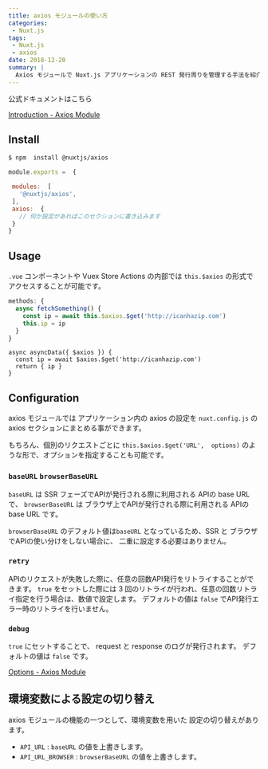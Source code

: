 ```yaml
---
title: axios モジュールの使い方
categories:
 - Nuxt.js
tags:
 - Nuxt.js
 - axios
date: 2018-12-20
summary: | 
  Axios モジュールで Nuxt.js アプリケーションの REST 発行周りを管理する手法を紹介します。
---
```



公式ドキュメントはこちら

[Introduction - Axios Module](https://axios.nuxtjs.org/)

## Install 

```bash
$ npm  install @nuxtjs/axios
```

```js
module.exports =  {

 modules:  [
   '@nuxtjs/axios',
 ],
 axios:  {
   // 何か設定があればこのセクションに書き込みます
 }
}
```

## Usage

`.vue` コンポーネントや Vuex Store Actions の内部では `this.$axios` の形式でアクセスすることが可能です。

```js
methods: {
  async fetchSomething() {
    const ip = await this.$axios.$get('http://icanhazip.com')
    this.ip = ip
  }
}
```


```
async asyncData({ $axios }) {
  const ip = await $axios.$get('http://icanhazip.com')
  return { ip }
}
```

## Configuration

axios モジュールでは アプリケーション内の axios の設定を `nuxt.config.js` の axios セクションにまとめる事ができます。

もちろん、個別のリクエストごとに `this.$axios.$get('URL',  options)` のような形で、オプションを指定することも可能です。

### `baseURL` `browserBaseURL`

`baseURL` は SSR フェーズでAPIが発行される際に利用される APIの base URL で、
`browserBaseURL` は ブラウザ上でAPIが発行される際に利用される APIの base URL です。

`browserBaseURL` のデフォルト値は`baseURL` となっているため、SSR と ブラウザでAPIの使い分けをしない場合に、
二重に設定する必要はありません。


### `retry`

APIのリクエストが失敗した際に、任意の回数API発行をリトライすることができます。
`true` をセットした際には 3 回のリトライが行われ、任意の回数リトライ指定を行う場合は、数値で設定します。
デフォルトの値は `false` でAPI発行エラー時のリトライを行いません。

### `debug`

`true` にセットすることで、 request と response のログが発行されます。
デフォルトの値は `false` です。

[Options - Axios Module](https://axios.nuxtjs.org/options)

## 環境変数による設定の切り替え

axios モジュールの機能の一つとして、環境変数を用いた 設定の切り替えがあります。

- `API_URL` : `baseURL` の値を上書きします。
- `API_URL_BROWSER` : `browserBaseURL` の値を上書きします。




